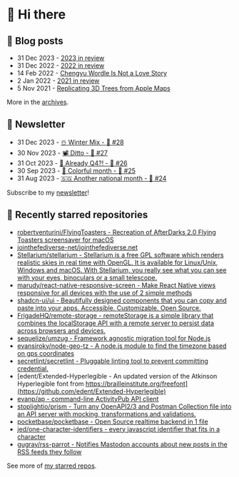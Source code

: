 # 👋 Hi there

## 📝 Blog posts

<!-- feed start -->
- 31 Dec 2023 - [2023 in review](https://cheeaun.com/blog/2023/12/2023-in-review/)
- 31 Dec 2022 - [2022 in review](https://cheeaun.com/blog/2022/12/2022-in-review/)
- 14 Feb 2022 - [Chengyu Wordle Is Not a Love Story](https://cheeaun.com/blog/2022/02/chengyu-wordle-is-not-a-love-story/)
- 2 Jan 2022 - [2021 in review](https://cheeaun.com/blog/2022/01/2021-in-review/)
- 5 Nov 2021 - [Replicating 3D Trees from Apple Maps](https://cheeaun.com/blog/2021/11/replicating-3d-trees-apple-maps/)
<!-- feed end -->

More in the [archives](https://cheeaun.com/blog/archives/).

## 📰 Newsletter

<!-- newsletter start -->
- 31 Dec 2023 - [☃️ Winter Mix - 🥫 #28](https://cheeaun.substack.com/p/winter-mix-28)
- 30 Nov 2023 - [📽️ Ditto - 🥫 #27](https://cheeaun.substack.com/p/ditto-27)
- 31 Oct 2023 - [🫣 Already Q4?! - 🥫 #26](https://cheeaun.substack.com/p/already-q4-26)
- 30 Sep 2023 - [🎨 Colorful month - 🥫 #25](https://cheeaun.substack.com/p/colorful-month-25)
- 31 Aug 2023 - [🇸🇬 Another national month - 🥫 #24](https://cheeaun.substack.com/p/another-national-month-24)
<!-- newsletter end -->

Subscribe to my [newsletter](https://cheeaun.substack.com/)!

## 🌟 Recently starred repositories

<!-- starred repos start -->
- [robertventurini/FlyingToasters - Recreation of AfterDarks 2.0 Flying Toasters screensaver for macOS](https://github.com/robertventurini/FlyingToasters)
- [jointhefediverse-net/jointhefediverse.net](https://github.com/jointhefediverse-net/jointhefediverse.net)
- [Stellarium/stellarium - Stellarium is a free GPL software which renders realistic skies in real time with OpenGL. It is available for Linux/Unix, Windows and macOS. With Stellarium, you really see what you can see with your eyes, binoculars or a small telescope.](https://github.com/Stellarium/stellarium)
- [marudy/react-native-responsive-screen - Make React Native views responsive for all devices with the use of 2 simple methods](https://github.com/marudy/react-native-responsive-screen)
- [shadcn-ui/ui - Beautifully designed components that you can copy and paste into your apps. Accessible. Customizable. Open Source.](https://github.com/shadcn-ui/ui)
- [FrigadeHQ/remote-storage - remoteStorage is a simple library that combines the localStorage API with a remote server to persist data across browsers and devices.](https://github.com/FrigadeHQ/remote-storage)
- [sequelize/umzug - Framework agnostic migration tool for Node.js](https://github.com/sequelize/umzug)
- [evansiroky/node-geo-tz - A node.js module to find the timezone based on gps coordinates](https://github.com/evansiroky/node-geo-tz)
- [secretlint/secretlint - Pluggable linting tool to prevent committing credential.](https://github.com/secretlint/secretlint)
- [edent/Extended-Hyperlegible - An updated version of the Atkinson Hyperlegible font from https://brailleinstitute.org/freefont](https://github.com/edent/Extended-Hyperlegible)
- [evanp/ap - command-line ActivityPub API client](https://github.com/evanp/ap)
- [stoplightio/prism - Turn any OpenAPI2/3 and Postman Collection file into an API server with mocking, transformations and validations.](https://github.com/stoplightio/prism)
- [pocketbase/pocketbase - Open Source realtime backend in 1 file](https://github.com/pocketbase/pocketbase)
- [jed/one-character-identifiers - every javascript identifier that fits in a character](https://github.com/jed/one-character-identifiers)
- [gugray/rss-parrot - Notifies Mastodon accounts about new posts in the RSS feeds they follow](https://github.com/gugray/rss-parrot)
<!-- starred repos end -->

See more of [my starred repos](https://github.com/stars/cheeaun/).

